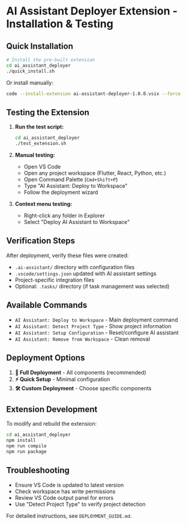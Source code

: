 # AI Assistant Deployer Extension - Installation & Testing

## Quick Installation

```bash
# Install the pre-built extension
cd ai_assistant_deployer
./quick_install.sh
```

Or install manually:
```bash
code --install-extension ai-assistant-deployer-1.0.0.vsix --force
```

## Testing the Extension

1. **Run the test script:**
   ```bash
   cd ai_assistant_deployer
   ./test_extension.sh
   ```

2. **Manual testing:**
   - Open VS Code
   - Open any project workspace (Flutter, React, Python, etc.)
   - Open Command Palette (`Cmd+Shift+P`)
   - Type "AI Assistant: Deploy to Workspace"
   - Follow the deployment wizard

3. **Context menu testing:**
   - Right-click any folder in Explorer
   - Select "Deploy AI Assistant to Workspace"

## Verification Steps

After deployment, verify these files were created:
- `.ai-assistant/` directory with configuration files
- `.vscode/settings.json` updated with AI assistant settings
- Project-specific integration files
- Optional: `.tasks/` directory (if task management was selected)

## Available Commands

- `AI Assistant: Deploy to Workspace` - Main deployment command
- `AI Assistant: Detect Project Type` - Show project information
- `AI Assistant: Setup Configuration` - Reset/configure AI assistant
- `AI Assistant: Remove from Workspace` - Clean removal

## Deployment Options

1. **🚀 Full Deployment** - All components (recommended)
2. **⚡ Quick Setup** - Minimal configuration
3. **🛠️ Custom Deployment** - Choose specific components

## Extension Development

To modify and rebuild the extension:

```bash
cd ai_assistant_deployer
npm install
npm run compile
npm run package
```

## Troubleshooting

- Ensure VS Code is updated to latest version
- Check workspace has write permissions
- Review VS Code output panel for errors
- Use "Detect Project Type" to verify project detection

For detailed instructions, see `DEPLOYMENT_GUIDE.md`.
